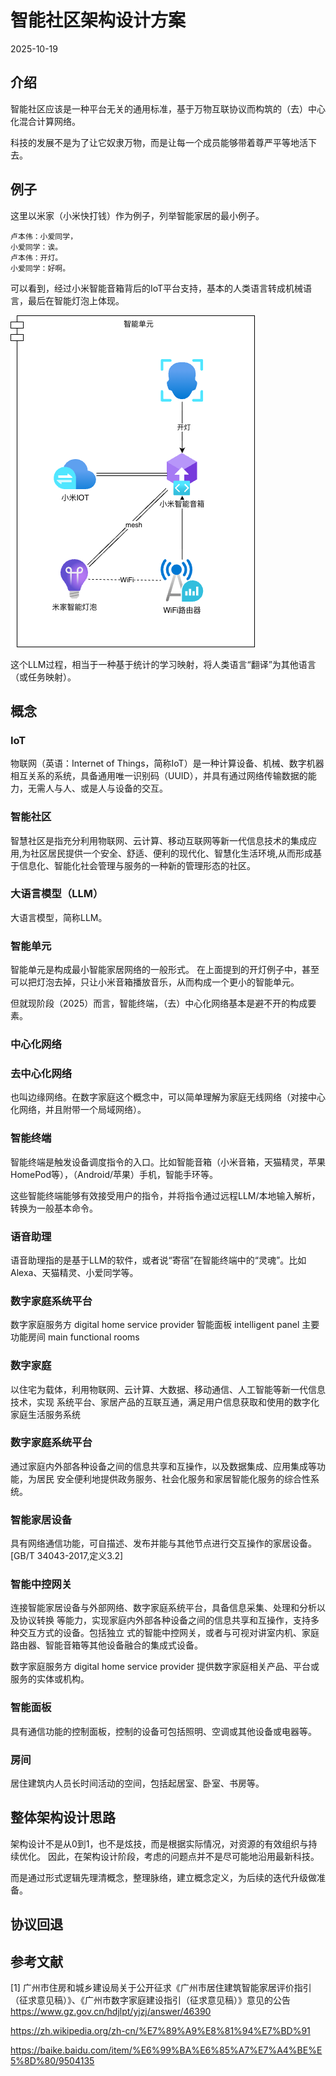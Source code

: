 # 智能社区架构设计方案

2025-10-19

## 介绍

智能社区应该是一种平台无关的通用标准，基于万物互联协议而构筑的（去）中心化混合计算网络。

科技的发展不是为了让它奴隶万物，而是让每一个成员能够带着尊严平等地活下去。

## 例子

这里以米家（小米快打钱）作为例子，列举智能家居的最小例子。

```LLM
卢本伟：小爱同学，
小爱同学：诶。
卢本伟：开灯。
小爱同学：好啊。
```

可以看到，经过小米智能音箱背后的IoT平台支持，基本的人类语言转成机械语言，最后在智能灯泡上体现。

![svg](img/light.png)

这个LLM过程，相当于一种基于统计的学习映射，将人类语言“翻译”为其他语言（或任务映射）。

## 概念

### IoT

物联网（英语：Internet of Things，简称IoT）是一种计算设备、机械、数字机器相互关系的系统，具备通用唯一识别码（UUID），并具有通过网络传输数据的能力，无需人与人、或是人与设备的交互。

### 智能社区

智慧社区是指充分利用物联网、云计算、移动互联网等新一代信息技术的集成应用,为社区居民提供一个安全、舒适、便利的现代化、智慧化生活环境,从而形成基于信息化、智能化社会管理与服务的一种新的管理形态的社区。

### 大语言模型（LLM）

大语言模型，简称LLM。

### 智能单元

智能单元是构成最小智能家居网络的一般形式。
在上面提到的开灯例子中，甚至可以把灯泡去掉，只让小米音箱播放音乐，从而构成一个更小的智能单元。

但就现阶段（2025）而言，智能终端，（去）中心化网络基本是避不开的构成要素。

### 中心化网络


### 去中心化网络

也叫边缘网络。在数字家庭这个概念中，可以简单理解为家庭无线网络（对接中心化网络，并且附带一个局域网络）。

### 智能终端

智能终端是触发设备调度指令的入口。比如智能音箱（小米音箱，天猫精灵，苹果HomePod等），（Android/苹果）手机，智能手环等。

这些智能终端能够有效接受用户的指令，并将指令通过远程LLM/本地输入解析，转换为一般基本命令。

### 语音助理

语音助理指的是基于LLM的软件，或者说“寄宿”在智能终端中的“灵魂”。比如Alexa、天猫精灵、小爱同学等。

### 数字家庭系统平台

数字家庭服务方 digital home service provider
智能面板 intelligent panel
主要功能房间 main functional rooms

### 数字家庭

以住宅为载体，利用物联网、云计算、大数据、移动通信、人工智能等新一代信息技术，实现
系统平台、家居产品的互联互通，满足用户信息获取和使用的数字化家庭生活服务系统

### 数字家庭系统平台

通过家庭内外部各种设备之间的信息共享和互操作，以及数据集成、应用集成等功能，为居民
安全便利地提供政务服务、社会化服务和家居智能化服务的综合性系统。

### 智能家居设备

具有网络通信功能，可自描述、发布并能与其他节点进行交互操作的家居设备。
[GB/T 34043-2017,定义3.2]

### 智能中控网关

连接智能家居设备与外部网络、数字家庭系统平台，具备信息采集、处理和分析以及协议转换
等能力，实现家庭内外部各种设备之间的信息共享和互操作，支持多种交互方式的设备。包括独立
式的智能中控网关，或者与可视对讲室内机、家庭路由器、智能音箱等其他设备融合的集成式设备。

数字家庭服务方 digital home service provider
提供数字家庭相关产品、平台或服务的实体或机构。

### 智能面板

具有通信功能的控制面板，控制的设备可包括照明、空调或其他设备或电器等。

### 房间

居住建筑内人员长时间活动的空间，包括起居室、卧室、书房等。

## 整体架构设计思路

架构设计不是从0到1，也不是炫技，而是根据实际情况，对资源的有效组织与持续优化。
因此，在架构设计阶段，考虑的问题点并不是尽可能地沿用最新科技。

而是通过形式逻辑先理清概念，整理脉络，建立概念定义，为后续的迭代升级做准备。

## 协议回退

## 参考文献

[1] 
广州市住房和城乡建设局关于公开征求《广州市居住建筑智能家居评价指引（征求意见稿）》、《广州市数字家庭建设指引（征求意见稿）》意见的公告
https://www.gz.gov.cn/hdjlpt/yjzj/answer/46390

https://zh.wikipedia.org/zh-cn/%E7%89%A9%E8%81%94%E7%BD%91

https://baike.baidu.com/item/%E6%99%BA%E6%85%A7%E7%A4%BE%E5%8D%80/9504135





